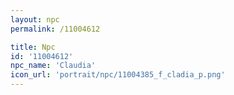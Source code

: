 ```yaml
---
layout: npc
permalink: /11004612

title: Npc
id: '11004612'
npc_name: 'Claudia'
icon_url: 'portrait/npc/11004385_f_cladia_p.png'
---
```

